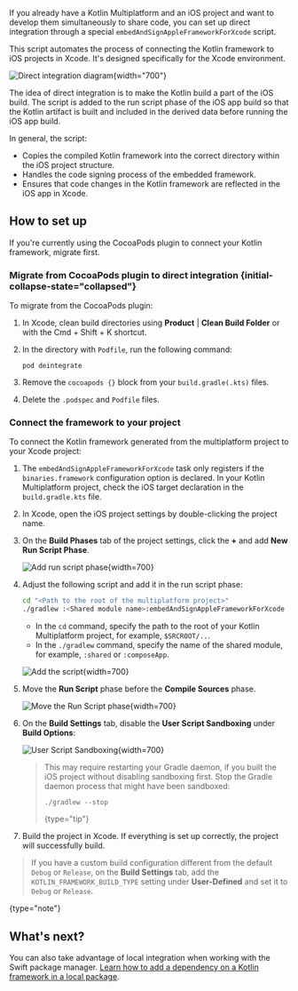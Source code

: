 [//]: # (title: Direct integration)

If you already have a Kotlin Multiplatform and an iOS project and want to develop them simultaneously to share code, you
can set up direct integration through a special `embedAndSignAppleFrameworkForXcode` script.

This script automates the process of connecting the Kotlin framework to iOS projects in Xcode. It's designed
specifically for the Xcode environment.

![Direct integration diagram](direct-integration-scheme.svg){width="700"}

The idea of direct integration is to make the Kotlin build a part of the iOS build.
The script is added to the run script phase of the iOS app build so that the Kotlin artifact is built and included in
the derived data before running the iOS app build.

In general, the script:

* Copies the compiled Kotlin framework into the correct directory within the iOS project structure.
* Handles the code signing process of the embedded framework.
* Ensures that code changes in the Kotlin framework are reflected in the iOS app in Xcode.

## How to set up

If you're currently using the CocoaPods plugin to connect your Kotlin framework, migrate first.

### Migrate from CocoaPods plugin to direct integration {initial-collapse-state="collapsed"}

To migrate from the CocoaPods plugin:

1. In Xcode, clean build directories using **Product** | **Clean Build Folder** or with the
   <shortcut>Cmd + Shift + K</shortcut> shortcut.
2. In the directory with `Podfile`, run the following command:

    ```none
   pod deintegrate
   ```

3. Remove the `cocoapods {}` block from your `build.gradle(.kts)` files.
4. Delete the `.podspec` and `Podfile` files.

### Connect the framework to your project

To connect the Kotlin framework generated from the multiplatform project to your Xcode project:

1. The `embedAndSignAppleFrameworkForXcode` task only registers if the `binaries.framework` configuration option is
   declared. In your Kotlin Multiplatform project, check the iOS target declaration in the `build.gradle.kts` file.
2. In Xcode, open the iOS project settings by double-clicking the project name.
3. On the **Build Phases** tab of the project settings, click the **+** and add **New Run Script Phase**.

   ![Add run script phase](xcode-run-script-phase-1.png){width=700}

4. Adjust the following script and add it in the run script phase:

   ```bash
   cd "<Path to the root of the multiplatform project>"
   ./gradlew :<Shared module name>:embedAndSignAppleFrameworkForXcode 
   ```

   * In the `cd` command, specify the path to the root of your Kotlin Multiplatform project, for example, `$SRCROOT/..`.
   * In the `./gradlew` command, specify the name of the shared module, for example, `:shared` or `:composeApp`.

   ![Add the script](xcode-run-script-phase-2.png){width=700}

5. Move the **Run Script** phase before the **Compile Sources** phase.

   ![Move the Run Script phase](xcode-run-script-phase-3.png){width=700}

6. On the **Build Settings** tab, disable the **User Script Sandboxing** under **Build Options**:

   ![User Script Sandboxing](disable-sandboxing-in-xcode-project-settings.png){width=700}

   > This may require restarting your Gradle daemon, if you built the iOS project without disabling sandboxing first.
   > Stop the Gradle daemon process that might have been sandboxed:
   > ```shell
   > ./gradlew --stop
   > ```
   >
   > {type="tip"}

7. Build the project in Xcode. If everything is set up correctly, the project will successfully build.

> If you have a custom build configuration different from the default `Debug` or `Release`, on the **Build Settings**
> tab, add the `KOTLIN_FRAMEWORK_BUILD_TYPE` setting under **User-Defined** and set it to `Debug` or `Release`.
>
{type="note"}

## What's next?

You can also take advantage of local integration when working with the Swift package manager. [Learn how to add a
dependency on a Kotlin framework in a local package](https://www.jetbrains.com/help/kotlin-multiplatform-dev/multiplatform-spm-local-integration.html).